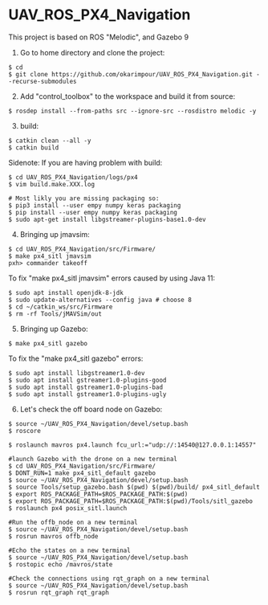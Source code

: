# UAV_ROS_PX4_Navigation
This project is based on ROS "Melodic", and Gazebo 9

1. Go to home directory and clone the project:
```
$ cd
$ git clone https://github.com/okarimpour/UAV_ROS_PX4_Navigation.git --recurse-submodules 
```
2. Add "control_toolbox" to the workspace and build it from source:
```
$ rosdep install --from-paths src --ignore-src --rosdistro melodic -y
```
3. build:
```
$ catkin clean --all -y
$ catkin build
```
Sidenote: If you are having problem with build:
```
$ cd UAV_ROS_PX4_Navigation/logs/px4
$ vim build.make.XXX.log

# Most likly you are missing packaging so:
$ pip3 install --user empy numpy keras packaging
$ pip install --user empy numpy keras packaging
$ sudo apt-get install libgstreamer-plugins-base1.0-dev
```
4. Bringing up jmavsim:
```
$ cd UAV_ROS_PX4_Navigation/src/Firmware/
$ make px4_sitl jmavsim
pxh> commander takeoff
```
To fix "make px4_sitl jmavsim" errors caused by using Java 11:
```
$ sudo apt install openjdk-8-jdk
$ sudo update-alternatives --config java # choose 8
$ cd ~/catkin_ws/src/Firmware
$ rm -rf Tools/jMAVSim/out
```

5. Bringing up Gazebo:
```
$ make px4_sitl gazebo
```
To fix the "make px4_sitl gazebo" errors:
```
$ sudo apt install libgstreamer1.0-dev
$ sudo apt install gstreamer1.0-plugins-good
$ sudo apt install gstreamer1.0-plugins-bad
$ sudo apt install gstreamer1.0-plugins-ugly
```
6. Let's check the off board node on Gazebo:
```
$ source ~/UAV_ROS_PX4_Navigation/devel/setup.bash
$ roscore

$ roslaunch mavros px4.launch fcu_url:="udp://:14540@127.0.0.1:14557"

#launch Gazebo with the drone on a new terminal
$ cd UAV_ROS_PX4_Navigation/src/Firmware/
$ DONT_RUN=1 make px4_sitl_default gazebo
$ source ~/UAV_ROS_PX4_Navigation/devel/setup.bash
$ source Tools/setup_gazebo.bash $(pwd) $(pwd)/build/ px4_sitl_default
$ export ROS_PACKAGE_PATH=$ROS_PACKAGE_PATH:$(pwd)
$ export ROS_PACKAGE_PATH=$ROS_PACKAGE_PATH:$(pwd)/Tools/sitl_gazebo
$ roslaunch px4 posix_sitl.launch

#Run the offb_node on a new terminal
$ source ~/UAV_ROS_PX4_Navigation/devel/setup.bash
$ rosrun mavros offb_node

#Echo the states on a new terminal
$ source ~/UAV_ROS_PX4_Navigation/devel/setup.bash
$ rostopic echo /mavros/state

#Check the connections using rqt_graph on a new terminal
$ source ~/UAV_ROS_PX4_Navigation/devel/setup.bash
$ rosrun rqt_graph rqt_graph
```